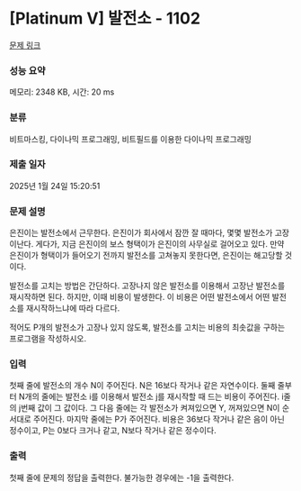 # [Platinum V] 발전소 - 1102 

[문제 링크](https://www.acmicpc.net/problem/1102) 

### 성능 요약

메모리: 2348 KB, 시간: 20 ms

### 분류

비트마스킹, 다이나믹 프로그래밍, 비트필드를 이용한 다이나믹 프로그래밍

### 제출 일자

2025년 1월 24일 15:20:51

### 문제 설명

<p>은진이는 발전소에서 근무한다. 은진이가 회사에서 잠깐 잘 때마다, 몇몇 발전소가 고장이난다. 게다가, 지금 은진이의 보스 형택이가 은진이의 사무실로 걸어오고 있다. 만약 은진이가 형택이가 들어오기 전까지 발전소를 고쳐놓지 못한다면, 은진이는 해고당할 것이다.</p>

<p>발전소를 고치는 방법은 간단하다. 고장나지 않은 발전소를 이용해서 고장난 발전소를 재시작하면 된다. 하지만, 이때 비용이 발생한다. 이 비용은 어떤 발전소에서 어떤 발전소를 재시작하느냐에 따라 다르다.</p>

<p>적어도 P개의 발전소가 고장나 있지 않도록, 발전소를 고치는 비용의 최솟값을 구하는 프로그램을 작성하시오.</p>

### 입력 

 <p>첫째 줄에 발전소의 개수 N이 주어진다. N은 16보다 작거나 같은 자연수이다. 둘째 줄부터 N개의 줄에는 발전소 i를 이용해서 발전소 j를 재시작할 때 드는 비용이 주어진다. i줄의 j번째 값이 그 값이다. 그 다음 줄에는 각 발전소가 켜져있으면 Y, 꺼져있으면 N이 순서대로 주어진다. 마지막 줄에는 P가 주어진다. 비용은 36보다 작거나 같은 음이 아닌 정수이고, P는 0보다 크거나 같고, N보다 작거나 같은 정수이다.</p>

### 출력 

 <p>첫째 줄에 문제의 정답을 출력한다. 불가능한 경우에는 -1을 출력한다.</p>

